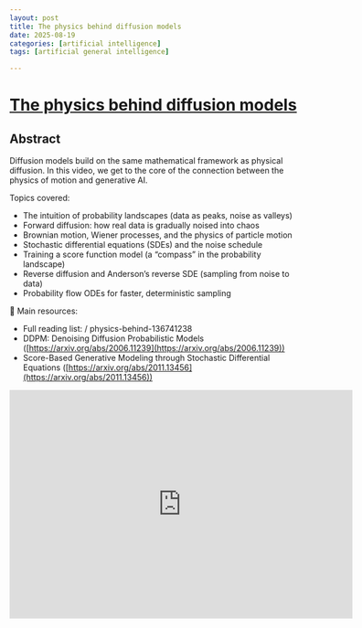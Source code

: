 ```yaml
---
layout: post
title: The physics behind diffusion models
date: 2025-08-19
categories: [artificial intelligence]
tags: [artificial general intelligence]

---
```


# [The physics behind diffusion models](https://www.youtube.com/watch?v=R0uMcXsfo2o)

## Abstract

Diffusion models build on the same mathematical framework as physical diffusion. In this video, we get to the core of the connection between the physics of motion and generative AI.

Topics covered:

* The intuition of probability landscapes (data as peaks, noise as valleys)
* Forward diffusion: how real data is gradually noised into chaos
* Brownian motion, Wiener processes, and the physics of particle motion
* Stochastic differential equations (SDEs) and the noise schedule
* Training a score function model (a “compass” in the probability landscape)
* Reverse diffusion and Anderson’s reverse SDE (sampling from noise to data)
* Probability flow ODEs for faster, deterministic sampling

🔗 Main resources:

* Full reading list:   / physics-behind-136741238  
* DDPM: Denoising Diffusion Probabilistic Models ([https://arxiv.org/abs/2006.11239](https://arxiv.org/abs/2006.11239))
* Score-Based Generative Modeling through Stochastic Differential Equations ([https://arxiv.org/abs/2011.13456](https://arxiv.org/abs/2011.13456))

<iframe width="600" height="400" src="https://www.youtube.com/embed/R0uMcXsfo2o?si=ULsU4AR1m6tblApV" title="YouTube video player" frameborder="0" allow="accelerometer; autoplay; clipboard-write; encrypted-media; gyroscope; picture-in-picture; web-share" referrerpolicy="strict-origin-when-cross-origin" allowfullscreen></iframe>